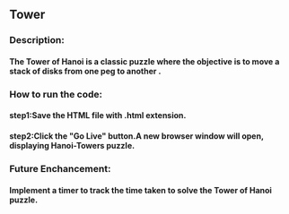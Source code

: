 ## Tower
### Description:
#### The Tower of Hanoi is a classic puzzle where the objective is to move a stack of disks from one peg to another .
### How to run the code:
#### step1:Save the HTML file with .html extension.
#### step2:Click the "Go Live" button.A new browser window will open, displaying Hanoi-Towers puzzle.
### Future Enchancement:
#### Implement a timer to track the time taken to solve the Tower of Hanoi puzzle.

